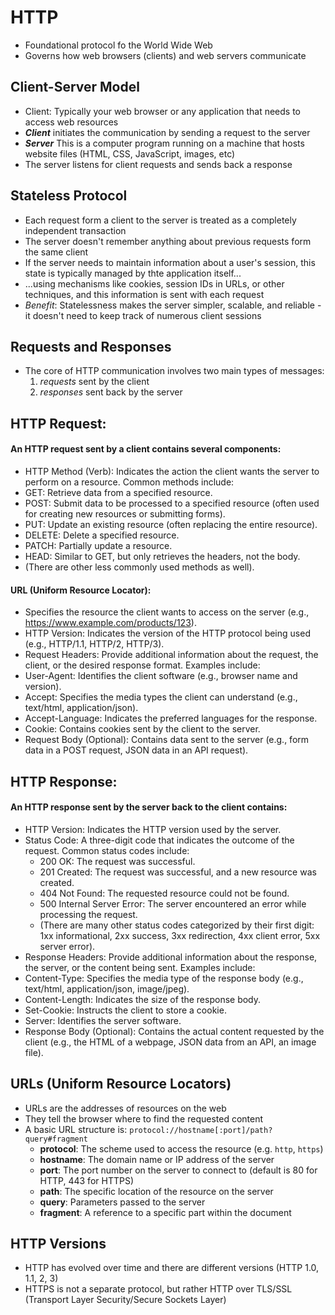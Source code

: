 # HTTP
- Foundational protocol fo the World Wide Web
- Governs how web browsers (clients) and web servers communicate

## Client-Server Model
- Client: Typically your web browser or any application that needs to access web resources
- ***Client*** initiates the communication by sending a request to the server
- ***Server*** This is a computer program running on a machine that hosts website files (HTML, CSS, JavaScript, images, etc)
- The server listens for client requests and sends back a response
## Stateless Protocol
- Each request form a client to the server is treated as a completely independent transaction
- The server doesn't remember anything about previous requests form the same client
- If the server needs to maintain information about a user's session, this state is typically managed by thte application itself...
- ...using mechanisms like cookies, session IDs in URLs, or other techniques, and this information is sent with each request
- *Benefit*: Statelessness makes the server simpler, scalable, and reliable -  it doesn't need to keep track of numerous client sessions
## Requests and Responses
- The core of HTTP communication involves two main types of messages:
    1. *requests* sent by the client
    2. *responses* sent back by the server

## HTTP Request:
#### An HTTP request sent by a client contains several components:
- HTTP Method (Verb): Indicates the action the client wants the server to perform on a resource. Common methods include:
- GET: Retrieve data from a specified resource.
- POST: Submit data to be processed to a specified resource (often used for creating new resources or submitting forms).   
- PUT: Update an existing resource (often replacing the entire resource).
- DELETE: Delete a specified resource.
- PATCH: Partially update a resource.
- HEAD: Similar to GET, but only retrieves the headers, not the body.
- (There are other less commonly used methods as well).
#### URL (Uniform Resource Locator):
- Specifies the resource the client wants to access on the server (e.g., https://www.example.com/products/123).
- HTTP Version: Indicates the version of the HTTP protocol being used (e.g., HTTP/1.1, HTTP/2, HTTP/3).
- Request Headers: Provide additional information about the request, the client, or the desired response format. Examples include:
- User-Agent: Identifies the client software (e.g., browser name and version).
- Accept: Specifies the media types the client can understand (e.g., text/html, application/json).
- Accept-Language: Indicates the preferred languages for the response.
- Cookie: Contains cookies sent by the client to the server.
- Request Body (Optional): Contains data sent to the server (e.g., form data in a POST request, JSON data in an API request).
 
## HTTP Response:
#### An HTTP response sent by the server back to the client contains:
- HTTP Version: Indicates the HTTP version used by the server.
- Status Code: A three-digit code that indicates the outcome of the request. Common status codes include:
  - 200 OK: The request was successful.
  - 201 Created: The request was successful, and a new resource was created.   
  - 404 Not Found: The requested resource could not be found.
  - 500 Internal Server Error: The server encountered an error while processing the request.   
  - (There are many other status codes categorized by their first digit: 1xx informational, 2xx success, 3xx redirection, 4xx client error, 5xx server error).
- Response Headers: Provide additional information about the response, the server, or the content being sent. Examples include:
- Content-Type: Specifies the media type of the response body (e.g., text/html, application/json, image/jpeg).
- Content-Length: Indicates the size of the response body.
- Set-Cookie: Instructs the client to store a cookie.
- Server: Identifies the server software.
- Response Body (Optional): Contains the actual content requested by the client (e.g., the HTML of a webpage, JSON data from an API, an image file).

## URLs (Uniform Resource Locators)
- URLs are the addresses of resources on the web
- They tell the browser where to find the requested content
- A basic URL structure is: `protocol://hostname[:port]/path?query#fragment`
  - **protocol**: The scheme used to access the resource (e.g. `http`, `https`)
  - **hostname**: The domain name or IP address of the server
  - **port**: The port number on the server to connect to (default is 80 for HTTP, 443 for HTTPS)
  - **path**: The specific location of the resource on the server
  - **query**: Parameters passed to the server
  - **fragment**: A reference to a specific part within the document

## HTTP Versions
- HTTP has evolved over time and there are different versions (HTTP 1.0, 1.1, 2, 3)
- HTTPS is not a separate protocol, but rather HTTP over TLS/SSL (Transport Layer Security/Secure Sockets Layer)
